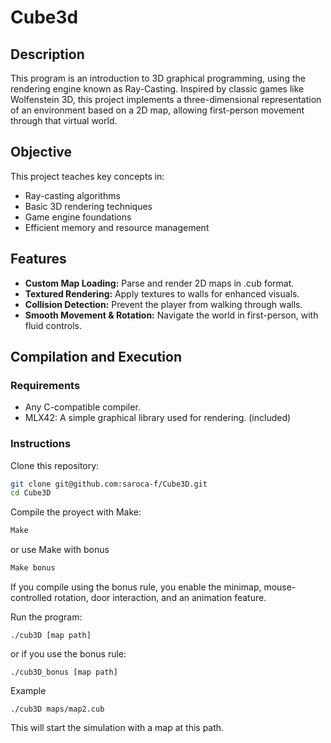 # **Cube3d**

## **Description**

This program is an introduction to 3D graphical programming, using the rendering engine known as Ray-Casting. Inspired by classic games like Wolfenstein 3D, this project implements a three-dimensional representation of an environment based on a 2D map, allowing first-person movement through that virtual world.

## **Objective**

This project teaches key concepts in:

- Ray-casting algorithms
- Basic 3D rendering techniques
- Game engine foundations
- Efficient memory and resource management

## **Features**

- **Custom Map Loading:** Parse and render 2D maps in .cub format.
- **Textured Rendering:** Apply textures to walls for enhanced visuals.
- **Collision Detection:** Prevent the player from walking through walls.
- **Smooth Movement & Rotation:** Navigate the world in first-person, with fluid controls.

## **Compilation and Execution**
### Requirements
- Any C-compatible compiler.
- MLX42: A simple graphical library used for rendering. (included)

### **Instructions**
Clone this repository:

```sh
git clone git@github.com:saroca-f/Cube3D.git
cd Cube3D
```
Compile the proyect with Make:

```sh
Make
```
or use Make with bonus
```sh
Make bonus
```

If you compile using the bonus rule, you enable the minimap, mouse-controlled rotation, door interaction, and an animation feature.

Run the program:

```Copy code
./cub3D [map path]
```
or if you use the bonus rule:

```Copy code
./cub3D_bonus [map path]
```

Example

```
./cub3D maps/map2.cub
```
This will start the simulation with a map at this path.
